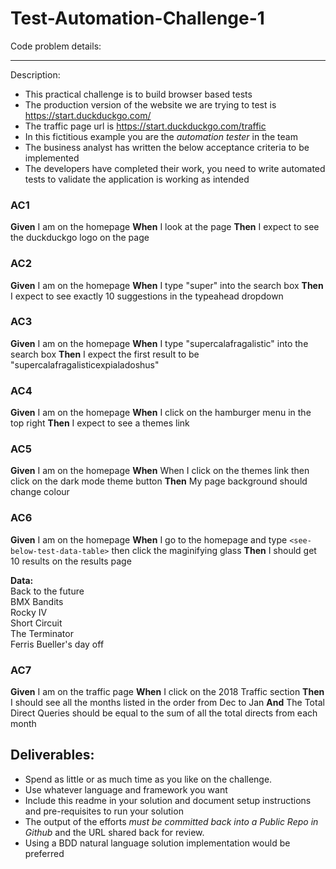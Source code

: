 # Test-Automation-Challenge-1

Code problem details:

-----------

Description:

- This practical challenge is to build browser based tests
- The production version of the website we are trying to test is https://start.duckduckgo.com/
- The traffic page url is https://start.duckduckgo.com/traffic
- In this fictitious example you are the *automation tester* in the team
- The business analyst has written the below acceptance criteria to be implemented
- The developers have completed their work, you need to write automated tests to validate the application is working as intended 

### AC1 ###
**Given** I am on the homepage
**When** I look at the page
**Then** I expect to see the duckduckgo logo on the page

### AC2 ###
**Given** I am on the homepage
**When** I type "super" into the search box
**Then** I expect to see exactly 10 suggestions in the typeahead dropdown

### AC3 ###
**Given** I am on the homepage
**When** I type "supercalafragalistic" into the search box
**Then** I expect the first result to be "supercalafragalisticexpialadoshus"

### AC4 ###
**Given** I am on the homepage
**When** I click on the hamburger menu in the top right
**Then** I expect to see a themes link

### AC5 ###
**Given** I am on the homepage
**When** When I click on the themes link then click on the dark mode theme button
**Then** My page background should change colour

### AC6 ###
**Given** I am on the homepage
**When** I go to the homepage and type `<see-below-test-data-table>` then click the maginifying glass
**Then** I should get 10 results on the results page

**Data:**  
Back to the future  
BMX Bandits  
Rocky IV  
Short Circuit  
The Terminator  
Ferris Bueller's day off  

### AC7 ###
**Given** I am on the traffic page
**When** I click on the 2018 Traffic section
**Then** I should see all the months listed in the order from Dec to Jan
**And** The Total Direct Queries should be equal to the sum of all the total directs from each month

## Deliverables: ##
- Spend as little or as much time as you like on the challenge.
- Use whatever language and framework you want
- Include this readme in your solution and document setup instructions and pre-requisites to run your solution
- The output of the efforts *must be committed back into a Public Repo in Github* and the URL shared back for review.
- Using a BDD natural language solution implementation would be preferred
